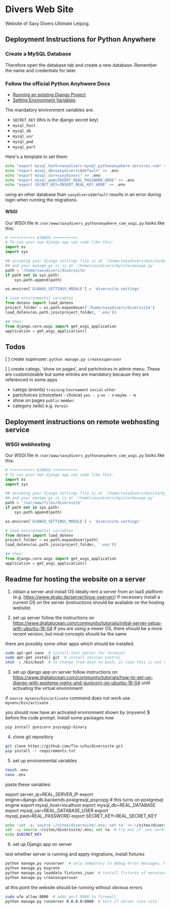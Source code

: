 # Divers Web Site

Website of Saxy Divers Ultimate Leipzig.

## Deployment Instructions for Python Anywhere

### Create a MySQL Database

Therefore open the database tab and create a new database. Remember the name and credentials for later.

### Follow the official Python Anyhwere Docs

+ [Running an existing Django Project](https://help.pythonanywhere.com/pages/DeployExistingDjangoProject)
+ [Setting Environment Variables](https://help.pythonanywhere.com/pages/environment-variables-for-web-apps)

The mandatory environment variables are:

+ `SECRET_KEY` (this is the django secret key)
+ `mysql_host`
+ `mysql_db`
+ `mysql_usr`
+ `mysql_pwd`
+ `mysql_port`

Here's a template to set them:
```bash
echo "export mysql_host=saxydivers.mysql.pythonanywhere-services.com" >> .env
echo "export mysql_db=saxydivers\$default" >> .env
echo "export mysql_usr=saxydivers" >> .env
echo "export mysql_pwd=INSERT_REAL_PASSWORD_HERE" >> .env
echo "export SECRET_KEY=INSERT_REAL_KEY_HERE" >> .env
```
using an other database than `saxydivers$default` results in an error during login when running the migrations.
#### WSGI

Our WSGI file in `/var/www/saxydivers_pythonanywhere_com_wsgi.py` looks like this:

```python
# +++++++++++ DJANGO +++++++++++
# To use your own django app use code like this:
import os
import sys

## assuming your django settings file is at '/home/saxydivers/mysite/mysite/settings.py'
## and your manage.py is is at '/home/saxydivers/mysite/manage.py'
path = '/home/saxydivers/diverssite'
if path not in sys.path:
    sys.path.append(path)

os.environ['DJANGO_SETTINGS_MODULE'] = 'diverssite.settings'

# load environmental variables
from dotenv import load_dotenv
project_folder = os.path.expanduser('/home/saxydivers/diverssite')
load_dotenv(os.path.join(project_folder, '.env'))

## then:
from django.core.wsgi import get_wsgi_application
application = get_wsgi_application()

```

## Todos
[ ] create superuser: `python manage.py createsuperuser`

[ ] create categs, 'show on pages', and partchoices in admin menu. These are customizeable but some entries are mandatory
because they are referenced in some apps

  + categs (events) `training` `tournament` `social` `other`
  + partchoices (choicetext - choice) `yes - y` `no - n` `maybe - m`
  + show on pages `public` `member`
  + category (wiki) e.g. `Verein`

## Deployment instructions on remote webhosting service

### WSGI webhosting

Our WSGI file in `/var/www/saxydivers_pythonanywhere_com_wsgi.py` looks like this:

```python
# +++++++++++ DJANGO +++++++++++
# To use your own django app use code like this:
import os
import sys

## assuming your django settings file is at '/home/saxydivers/mysite/mysite/settings.py'
## and your manage.py is is at '/home/saxydivers/mysite/manage.py'
path = '/var/www/files/diverssite'
if path not in sys.path:
    sys.path.append(path)

os.environ['DJANGO_SETTINGS_MODULE'] = 'diverssite.settings'

# load environmental variables
from dotenv import load_dotenv
project_folder = os.path.expanduser(path)
load_dotenv(os.path.join(project_folder, '.env'))

## then:
from django.core.wsgi import get_wsgi_application
application = get_wsgi_application()
```

## Readme for hosting the website on a server  

1. obtain a server and install OS
ideally rent a server from an IaaS platform (e.g. https://www.strato.de/server/linux-vserver/)
If necessary install a current OS on the server (instructions should be available on the hosting website)

2. set up server
follow the instructions on https://www.digitalocean.com/community/tutorials/initial-server-setup-with-ubuntu-18-04
If you are using a newer OS, there should be a more recent version, but most concepts should be the same

there are possibly some other apps which should be installed.

```bash
sudo apt-get nano  # install text editor for terminal
sudo apt-get install git  # install version control
chsh -s /bin/bash  # to change from dash to bash, in case this is not enabled by default somehow
```

3. set up django app on server
follow instructions on https://www.digitalocean.com/community/tutorials/how-to-set-up-django-with-postgres-nginx-and-gunicorn-on-ubuntu-18-04 until activating the virtual environment

if ```source myvenv/bin/activate``` command does not work use ```. myvenv/bin/activate```

you should now have an activated environment shown by (myvenv) $ before the code prompt. Install some packages now

```bash
pip install gunicorn psycopg2-binary
```


4. clone git repository

```bash
git clone https://github.com/flo-schu/diverssite.git
pip install -r requirements.txt
```

5. set up environmental variables

```bash
touch .env
nano .env
```

paste these variables:

export server_ip=REAL_SERVER_IP
export engine=django.db.backends.postgresql_psycopg  # this turns on postgresql engine
export mysql_host=localhost
export mysql_db=REAL_DATABASE
export mysql_usr=REAL_DATABASE_USER
export mysql_pwd=REAL_PASSWORD
export SECRET_KEY=REAL_SECRET_KEY

```bash
echo 'set -a; source ~/sites/diverssite/.env; set +a' >> ~/sites/diverssite/divers_venv/bin/postactivate
set -a; source ~/sites/diverssite/.env; set +a  # try out if .env works
echo $SECRET_KEY
```

6. set up Django app on server

test whether server is running and apply migrations, install fixtures

```bash
python manage.py runserver  # only temporary to debug error messages, break afterwards
python manage.py migrate
python manage.py loaddata fixtures.json  # install fixtures of necessary hardcoded model objects
python manage.py createsuperuser
```

at this point the website should be running without obvious errors

```bash
sudo ufw allow 8000  # adds port 8000 to firewall
python manage.py runserver 0.0.0.0:8000  # test if server runs site
```